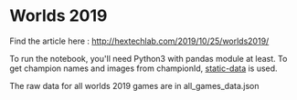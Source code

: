 # Worlds 2019

Find the article here : http://hextechlab.com/2019/10/25/worlds2019/


To run the notebook, you'll need Python3 with pandas module at least. To get champion names and images from championId, [static-data](https://github.com/Canisback/static-data) is used.

The raw data for all worlds 2019 games are in all_games_data.json